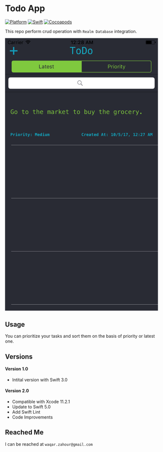 # Todo App

[![Platform](https://img.shields.io/badge/platform-iOS-blue?style=flat)](https://developer.apple.com/ios/)
[![Swift](https://img.shields.io/badge/Swift-5.0%20|%205.1-yellowgreen?style=flat)](https://developer.apple.com/swift/)
[![Cocoapods](https://img.shields.io/badge/cocoapods-SwiftLint%20%7C%20RealmSwift-orange?style=flat)](https://cocoapods.org)

This repo perform crud operation with `Realm Database` integration.

![alt text](Todo.png "Screen Shot")

## Usage

You can prioritize your tasks and sort them on the basis of priority or latest one.

## Versions

#### Version 1.0
- Intital version with Swift 3.0

#### Version 2.0
- Compatible with Xcode 11.2.1
- Update to Swift 5.0
- Add Swift Lint
- Code Improvements

## Reached Me	

I can be reached at `waqar.zahour@gmail.com`
